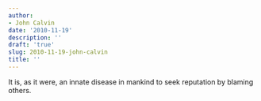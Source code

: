 ```yaml
---
author:
- John Calvin
date: '2010-11-19'
description: ''
draft: 'true'
slug: 2010-11-19-john-calvin
title: ''
---
```

It is, as it were, an innate disease in mankind to seek reputation by blaming others.



